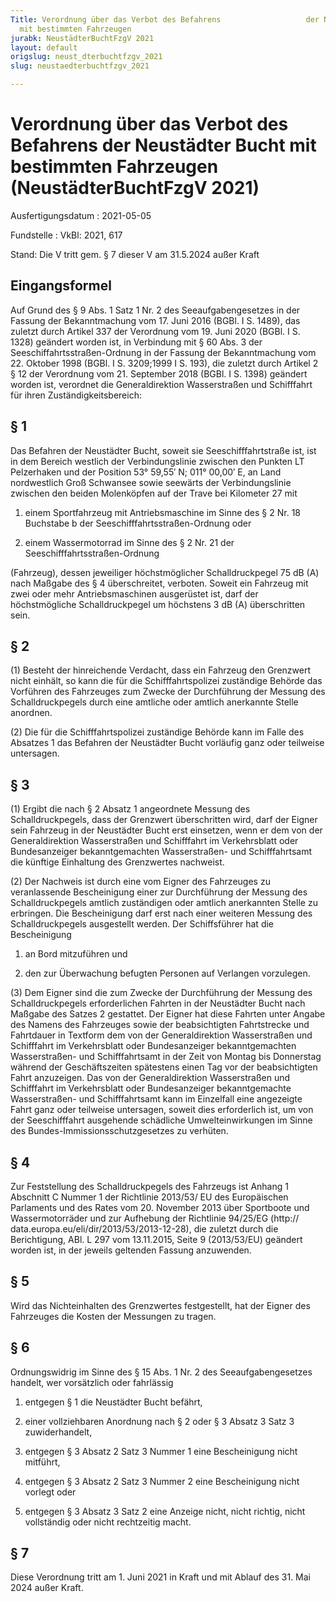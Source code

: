```yaml
---
Title: Verordnung über das Verbot des Befahrens                   der Neustädter Bucht
  mit bestimmten Fahrzeugen
jurabk: NeustädterBuchtFzgV 2021
layout: default
origslug: neust_dterbuchtfzgv_2021
slug: neustaedterbuchtfzgv_2021

---
```


# Verordnung über das Verbot des Befahrens                   der Neustädter Bucht mit bestimmten Fahrzeugen (NeustädterBuchtFzgV 2021)

Ausfertigungsdatum
:   2021-05-05

Fundstelle
:   VkBl: 2021, 617

Stand: Die V tritt gem. § 7 dieser V am 31.5.2024 außer Kraft
[^BJNR70617021_01_BJNR706170021]:     Die Verpflichtung aus der Richtlinie 98/34/EG des Europäischen
    Parlaments und des Rates vom 22. Juni 1998 über ein
    Informationsverfahren auf dem Gebiet der Normen und technischen
    Vorschriften und der Vorschriften für die Dienste der
    Informationsgesellschaft (ABl. EG Nr. L 204 S. 37), geändert durch die
    Richtlinie 98/48/EG des Europäischen Parlaments und des Rates vom 20.
    Juli 1998 (ABl. EG Nr. L 217 S. 18), sind beachtet worden.


## Eingangsformel

Auf Grund des § 9 Abs. 1 Satz 1 Nr. 2 des Seeaufgabengesetzes in der
Fassung der Bekanntmachung vom 17. Juni 2016 (BGBl. I S. 1489), das
zuletzt durch Artikel 337 der Verordnung vom 19. Juni 2020 (BGBl. I S.
1328) geändert worden ist, in Verbindung mit § 60 Abs. 3 der
Seeschiffahrtsstraßen-Ordnung in der Fassung der Bekanntmachung vom
22\. Oktober 1998 (BGBl. I S. 3209;1999 I S. 193), die zuletzt durch
Artikel 2 § 12 der Verordnung vom 21. September 2018 (BGBl. I S. 1398)
geändert worden ist, verordnet die Generaldirektion Wasserstraßen und
Schifffahrt für ihren Zuständigkeitsbereich:


## § 1

Das Befahren der Neustädter Bucht, soweit sie Seeschifffahrtstraße
ist, ist in dem Bereich westlich der Verbindungslinie zwischen den
Punkten LT Pelzerhaken und der Position 53° 59,55′ N; 011° 00,00′ E,
an Land nordwestlich Groß Schwansee sowie seewärts der
Verbindungslinie zwischen den beiden Molenköpfen auf der Trave bei
Kilometer 27 mit

1.  einem Sportfahrzeug mit Antriebsmaschine im Sinne des § 2 Nr. 18
    Buchstabe b der Seeschifffahrtsstraßen-Ordnung oder


2.  einem Wassermotorrad im Sinne des § 2 Nr. 21 der
    Seeschifffahrtsstraßen-Ordnung



(Fahrzeug), dessen jeweiliger höchstmöglicher Schalldruckpegel 75 dB
(A) nach Maßgabe des § 4 überschreitet, verboten. Soweit ein Fahrzeug
mit zwei oder mehr Antriebsmaschinen ausgerüstet ist, darf der
höchstmögliche Schalldruckpegel um höchstens 3 dB (A) überschritten
sein.


## § 2

(1) Besteht der hinreichende Verdacht, dass ein Fahrzeug den Grenzwert
nicht einhält, so kann die für die Schifffahrtspolizei zuständige
Behörde das Vorführen des Fahrzeuges zum Zwecke der Durchführung der
Messung des Schalldruckpegels durch eine amtliche oder amtlich
anerkannte Stelle anordnen.

(2) Die für die Schifffahrtspolizei zuständige Behörde kann im Falle
des Absatzes 1 das Befahren der Neustädter Bucht vorläufig ganz oder
teilweise untersagen.


## § 3

(1) Ergibt die nach § 2 Absatz 1 angeordnete Messung des
Schalldruckpegels, dass der Grenzwert überschritten wird, darf der
Eigner sein Fahrzeug in der Neustädter Bucht erst einsetzen, wenn er
dem von der Generaldirektion Wasserstraßen und Schifffahrt im
Verkehrsblatt oder Bundesanzeiger bekanntgemachten Wasserstraßen- und
Schifffahrtsamt die künftige Einhaltung des Grenzwertes nachweist.

(2) Der Nachweis ist durch eine vom Eigner des Fahrzeuges zu
veranlassende Bescheinigung einer zur Durchführung der Messung des
Schalldruckpegels amtlich zuständigen oder amtlich anerkannten Stelle
zu erbringen. Die Bescheinigung darf erst nach einer weiteren Messung
des Schalldruckpegels ausgestellt werden. Der Schiffsführer hat die
Bescheinigung

1.  an Bord mitzuführen und


2.  den zur Überwachung befugten Personen auf Verlangen vorzulegen.




(3) Dem Eigner sind die zum Zwecke der Durchführung der Messung des
Schalldruckpegels erforderlichen Fahrten in der Neustädter Bucht nach
Maßgabe des Satzes 2 gestattet. Der Eigner hat diese Fahrten unter
Angabe des Namens des Fahrzeuges sowie der beabsichtigten Fahrtstrecke
und Fahrtdauer in Textform dem von der Generaldirektion Wasserstraßen
und Schifffahrt im Verkehrsblatt oder Bundesanzeiger bekanntgemachten
Wasserstraßen- und Schifffahrtsamt in der Zeit von Montag bis
Donnerstag während der Geschäftszeiten spätestens einen Tag vor der
beabsichtigten Fahrt anzuzeigen. Das von der Generaldirektion
Wasserstraßen und Schifffahrt im Verkehrsblatt oder Bundesanzeiger
bekanntgemachte Wasserstraßen- und Schifffahrtsamt kann im Einzelfall
eine angezeigte Fahrt ganz oder teilweise untersagen, soweit dies
erforderlich ist, um von der Seeschifffahrt ausgehende schädliche
Umwelteinwirkungen im Sinne des Bundes-Immissionsschutzgesetzes zu
verhüten.


## § 4

Zur Feststellung des Schalldruckpegels des Fahrzeugs ist Anhang 1
Abschnitt C Nummer 1 der Richtlinie 2013/53/ EU des Europäischen
Parlaments und des Rates vom 20. November 2013 über Sportboote und
Wassermotorräder und zur Aufhebung der Richtlinie 94/25/EG (http://
data.europa.eu/eli/dir/2013/53/2013-12-28), die zuletzt durch die
Berichtigung, ABl. L 297 vom 13.11.2015, Seite 9 (2013/53/EU) geändert
worden ist, in der jeweils geltenden Fassung anzuwenden.


## § 5

Wird das Nichteinhalten des Grenzwertes festgestellt, hat der Eigner
des Fahrzeuges die Kosten der Messungen zu tragen.


## § 6

Ordnungswidrig im Sinne des § 15 Abs. 1 Nr. 2 des Seeaufgabengesetzes
handelt, wer vorsätzlich oder fahrlässig

1.  entgegen § 1 die Neustädter Bucht befährt,


2.  einer vollziehbaren Anordnung nach § 2 oder § 3 Absatz 3 Satz 3
    zuwiderhandelt,


3.  entgegen § 3 Absatz 2 Satz 3 Nummer 1 eine Bescheinigung nicht
    mitführt,


4.  entgegen § 3 Absatz 2 Satz 3 Nummer 2 eine Bescheinigung nicht vorlegt
    oder


5.  entgegen § 3 Absatz 3 Satz 2 eine Anzeige nicht, nicht richtig, nicht
    vollständig oder nicht rechtzeitig macht.





## § 7

Diese Verordnung tritt am 1. Juni 2021 in Kraft und mit Ablauf des 31.
Mai 2024 außer Kraft.

